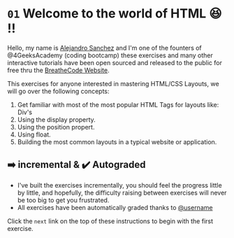 
# `01` Welcome to the world of HTML 😆 !!

Hello, my name is [Alejandro Sanchez](http://alesanchezr.com) and I'm one of the founters of @4GeeksAcademy (coding bootcamp) these exercises and many other interactive tutorials have been open sourced and released to the public for free thru the [BreatheCode Website](www.BreatheCo.de).

This exercises for anyone interested in mastering HTML/CSS Layouts, we will go over the following concepts:

1. Get familiar with most of the most popular HTML Tags for layouts like: Div's
2. Using the display property.
3. Using the position propert.
4. Using float.
5. Building the most common layouts in a typical website or application.

## ➡️ incremental & ✔️ Autograded

- I've built the exercises incrementally, you should feel the progress little by little, and hopefully, the difficulty raising between exercises will never be too big to get you frustrated.
- All exercises have been automatically graded thanks to [@username](https://github.com/haydavid23)

Click the `next` link on the top of these instructions to begin with the first exercise.